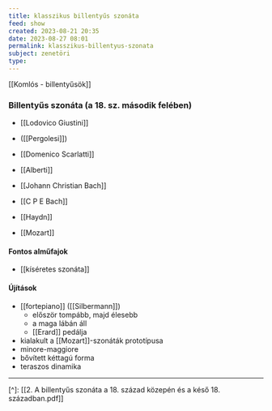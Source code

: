 ```yaml
---
title: klasszikus billentyűs szonáta
feed: show
created: 2023-08-21 20:35
date: 2023-08-27 08:01
permalink: klasszikus-billentyus-szonata
subject: zenetöri
type: 
---
```


[[Komlós - billentyűsök]]

### Billentyűs szonáta (a 18. sz. második felében)

- [[Lodovico Giustini]]
- ([[Pergolesi]])

- [[Domenico Scarlatti]]
- [[Alberti]]

- [[Johann Christian Bach]]

- [[C P E Bach]]
- [[Haydn]]
- [[Mozart]]

#### Fontos alműfajok

- [[kíséretes szonáta]]

#### Újítások

- [[fortepiano]] ([[Silbermann]])
	- először tompább, majd élesebb
	- a maga lábán áll
	- [[Erard]] pedálja
- kialakult a [[Mozart]]-szonáták prototípusa
- minore-maggiore
- bővített kéttagú forma
- teraszos dinamika


---
[^]: [[2. A billentyűs szonáta a 18. század közepén és a késő 18. században.pdf]]